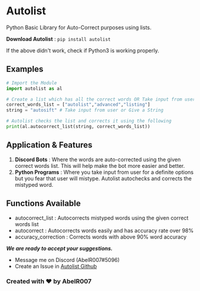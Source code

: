 # Autolist

Python Basic Library for Auto-Correct purposes using lists.

**Download Autolist** : `pip install autolist`

If the above didn't work, check if Python3 is working properly.

## Examples

```python
# Import the Module
import autolist as al

# Create a list which has all the correct words OR Take input from user
correct_words_list = ["autolist","advanced","listing"]
string = "autosift" # Take input from user or Give a String

# Autolist checks the list and corrects it using the following
print(al.autocorrect_list(string, correct_words_list))
```

## Application & Features

1. **Discord Bots** :
  Where the words are auto-corrected using the given correct words list. This will help make the bot more easier and better.
2. **Python Programs** :
  Where you take input from user for a definite options but you fear that user will mistype. Autolist autochecks and corrects the mistyped word.

## Functions Available

- autocorrect_list : Autocorrects mistyped words using the given correct words list
- autocorrect : Autocorrects words easily and has accuracy rate over 98%
- accuracy_correction : Corrects words with above 90% word accuracy

_**We are ready to accept your suggestions.**_
- Message me on Discord (AbelR007#5096)
- Create an Issue in [Autolist Github](https://github.com/AbelR007/Autolist)

### Created with ❤️ by AbelR007
